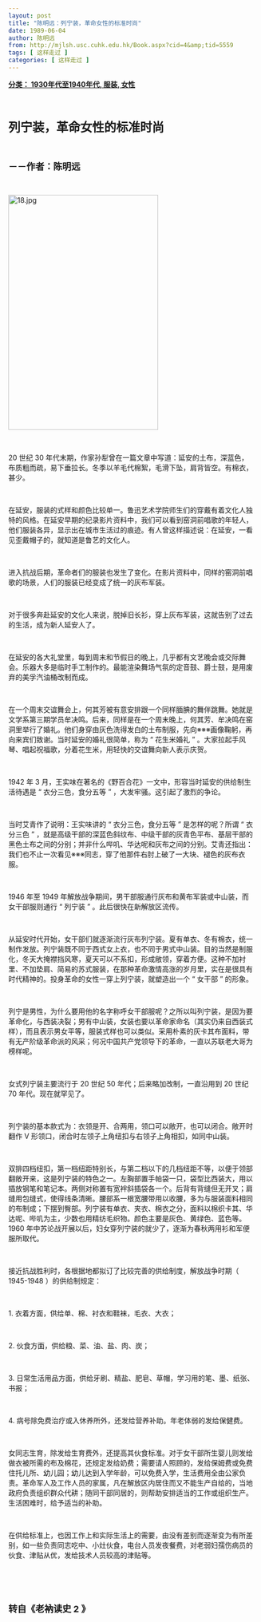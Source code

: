 ```yaml
---
layout: post
title: "陈明远：列宁装，革命女性的标准时尚"
date: 1989-06-04
author: 陈明远
from: http://mjlsh.usc.cuhk.edu.hk/Book.aspx?cid=4&amp;tid=5559
tags: [ 这样走过 ]
categories: [ 这样走过 ]
---
```


<div style="margin: 15px 10px 10px 0px;">
<div>
<span id="ctl00_ContentPlaceHolder1_chapter1_SubjectLabel" style="font-weight:bold;text-decoration:underline;">
   分类： 1930年代至1940年代, 服装, 女性
  </span>
</div>
<p class="p1">
<b>
<font size="5">
<span class="s1">
</span>
<br/>
</font>
</b>
</p>
<p class="p2">
<span class="s1">
<b>
<font size="5">
     列宁装，革命女性的标准时尚
    </font>
</b>
</span>
</p>
<p class="p1">
<b>
<font size="4">
<span class="s1">
</span>
<br/>
</font>
</b>
</p>
<p class="p2">
<span class="s1">
<b>
<font size="4">
     －－作者：陈明远
    </font>
</b>
</span>
</p>
<p class="p1">
<span class="s1">
</span>
<br/>
</p>
<p class="p3">
<span class="s1">
<img alt="18.jpg" border="0" height="471" src="http://mjlsh.usc.cuhk.edu.hk/medias/contents/5559/18.jpg" width="300"/>
</span>
</p>
<p class="p1">
<span class="s1">
</span>
<br/>
</p>
<p class="p2">
<span class="s2">
   20
  </span>
<span class="s1">
   世纪
  </span>
<span class="s2">
   30
  </span>
<span class="s1">
   年代末期，作家孙犁曾在一篇文章中写道：延安的土布，深蓝色，布质粗而疏，易下垂拉长。冬季以羊毛代棉絮，毛滑下坠，肩背皆空。有棉衣，甚少。
  </span>
</p>
<p class="p1">
<span class="s1">
</span>
<br/>
</p>
<p class="p2">
<span class="s1">
   在延安，服装的式样和颜色比较单一。鲁迅艺术学院师生们的穿戴有着文化人独特的风格。在延安早期的纪录影片资料中，我们可以看到窑洞前唱歌的年轻人，他们服装各异，显示出在城市生活过的痕迹。有人曾这样描述说：在延安，一看见歪戴帽子的，就知道是鲁艺的文化人。
  </span>
</p>
<p class="p1">
<span class="s1">
</span>
<br/>
</p>
<p class="p2">
<span class="s1">
   进入抗战后期，革命者们的服装也发生了变化。在影片资料中，同样的窑洞前唱歌的场景，人们的服装已经变成了统一的灰布军装。
  </span>
</p>
<p class="p1">
<span class="s1">
</span>
<br/>
</p>
<p class="p2">
<span class="s1">
   对于很多奔赴延安的文化人来说，脱掉旧长衫，穿上灰布军装，这就告别了过去的生活，成为新人延安人了。
  </span>
</p>
<p class="p1">
<span class="s1">
</span>
<br/>
</p>
<p class="p2">
<span class="s1">
   在延安的各大礼堂里，每到周末和节假日的晚上，几乎都有文艺晚会或交际舞会。乐器大多是临时手工制作的。最能渲染舞场气氛的定音鼓、爵士鼓，是用废弃的美孚汽油桶改制而成。
  </span>
</p>
<p class="p1">
<span class="s1">
</span>
<br/>
</p>
<p class="p2">
<span class="s1">
   在一个周末交谊舞会上，何其芳被有意安排跟一个同样腼腆的舞伴跳舞。她就是文学系第三期学员牟决鸣。后来，同样是在一个周末晚上，何其芳、牟决鸣在窑洞里举行了婚礼。他们身穿由灰色洗得发白的土布制服，先向※※※画像鞠躬，再向来宾们致谢。当时延安的婚礼很简单，称为
  </span>
<span class="s2">
   “
  </span>
<span class="s1">
   花生米婚礼
  </span>
<span class="s2">
   ”
  </span>
<span class="s1">
   。大家拉起手风琴、唱起祝福歌，分着花生米，用轻快的交谊舞向新人表示庆贺。
  </span>
</p>
<p class="p1">
<span class="s1">
</span>
<br/>
</p>
<p class="p2">
<span class="s2">
   1942
  </span>
<span class="s1">
   年
  </span>
<span class="s2">
   3
  </span>
<span class="s1">
   月，王实味在著名的《野百合花》一文中，形容当时延安的供给制生活待遇是
  </span>
<span class="s2">
   “
  </span>
<span class="s1">
   衣分三色，食分五等
  </span>
<span class="s2">
   ”
  </span>
<span class="s1">
   ，大发牢骚。这引起了激烈的争论。
  </span>
</p>
<p class="p1">
<span class="s1">
</span>
<br/>
</p>
<p class="p2">
<span class="s1">
   当时艾青作了说明：王实味讲的
  </span>
<span class="s2">
   “
  </span>
<span class="s1">
   衣分三色，食分五等
  </span>
<span class="s2">
   ”
  </span>
<span class="s1">
   是怎样的呢？所谓
  </span>
<span class="s2">
   “
  </span>
<span class="s1">
   衣分三色
  </span>
<span class="s2">
   ”
  </span>
<span class="s1">
   ，就是高级干部的深蓝色斜纹布、中级干部的灰青色平布、基层干部的黑色土布之间的分别；并非什么哔叽、华达呢和灰布之间的分别。艾青还指出：我们也不止一次看见※※※同志，穿了他那件右肘上破了一大块、褪色的灰布衣服。
  </span>
</p>
<p class="p1">
<span class="s1">
</span>
<br/>
</p>
<p class="p2">
<span class="s2">
   1946
  </span>
<span class="s1">
   年至
  </span>
<span class="s2">
   1949
  </span>
<span class="s1">
   年解放战争期间，男干部服通行灰布和黄布军装或中山装，而女干部服则通行
  </span>
<span class="s2">
   “
  </span>
<span class="s1">
   列宁装
  </span>
<span class="s2">
   ”
  </span>
<span class="s1">
   。此后很快在新解放区流传。
  </span>
</p>
<p class="p1">
<span class="s1">
</span>
<br/>
</p>
<p class="p2">
<span class="s1">
   从延安时代开始，女干部们就逐渐流行灰布列宁装。夏有单衣、冬有棉衣，统一制作发放。列宁装既不同于西式女上衣，也不同于男式中山装。目的当然是制服化，冬天大掩襟挡风寒，夏天可以不系扣，形成敞领，穿着方便。这种不加衬里、不加垫肩、简易的苏式服装，在那种革命激情高涨的岁月里，实在是很具有时代精神的。投身革命的女性一穿上列宁装，就塑造出一个
  </span>
<span class="s2">
   “
  </span>
<span class="s1">
   女干部
  </span>
<span class="s2">
   ”
  </span>
<span class="s1">
   的形象。
  </span>
</p>
<p class="p1">
<span class="s1">
</span>
<br/>
</p>
<p class="p2">
<span class="s1">
   列宁是男性，为什么要用他的名字称呼女干部服呢？之所以叫列宁装，是因为要革命化，与西装决裂；男有中山装，女装也要以革命家命名（其实仍来自西装式样），而且表示男女平等，服装式样也可以类似。采用朴素的灰卡其布面料，带有无产阶级革命派的风采；何况中国共产党领导下的革命，一直以苏联老大哥为榜样呢。
  </span>
</p>
<p class="p1">
<span class="s1">
</span>
<br/>
</p>
<p class="p2">
<span class="s1">
   女式列宁装主要流行于
  </span>
<span class="s2">
   20
  </span>
<span class="s1">
   世纪
  </span>
<span class="s2">
   50
  </span>
<span class="s1">
   年代；后来略加改制，一直沿用到
  </span>
<span class="s2">
   20
  </span>
<span class="s1">
   世纪
  </span>
<span class="s2">
   70
  </span>
<span class="s1">
   年代。现在就罕见了。
  </span>
</p>
<p class="p1">
<span class="s1">
</span>
<br/>
</p>
<p class="p2">
<span class="s1">
   列宁装的基本款式为：衣领是开、合两用，领口可以敞开，也可以闭合。敞开时翻作
  </span>
<span class="s2">
   V
  </span>
<span class="s1">
   形领口，闭合时左领子上角纽扣与右领子上角相扣，如同中山装。
  </span>
</p>
<p class="p1">
<span class="s1">
</span>
<br/>
</p>
<p class="p2">
<span class="s1">
   双排四档纽扣，第一档纽距特别长，与第二档以下的几档纽距不等，以便于领部翻敞开来，这是列宁装的特色之一。左胸部置手帕袋一只，袋型比西装大，用以插放钢笔和笔记本。两侧对称置有宽袢斜插袋各一个。后背有背缝但无开叉；肩缝用包缝式，使得线条清晰。腰部系一根宽腰带用以收腰，多为与服装面料相同的布制成；下摆到臀部。列宁装有单衣、夹衣、棉衣之分，面料以棉织卡其、华达呢、哔叽为主，少数也用精纺毛织物。颜色主要是灰色、黄绿色、蓝色等。
  </span>
<span class="s2">
   1960
  </span>
<span class="s1">
   年中苏论战开展以后，妇女穿列宁装的就少了，逐渐为春秋两用衫和军便服所取代。
  </span>
</p>
<p class="p1">
<span class="s1">
</span>
<br/>
</p>
<p class="p2">
<span class="s1">
   接近抗战胜利时，各根据地都拟订了比较完善的供给制度，解放战争时期（
  </span>
<span class="s2">
   1945-1948
  </span>
<span class="s1">
   ）的供给制规定：
  </span>
</p>
<p class="p1">
<span class="s1">
</span>
<br/>
</p>
<p class="p2">
<span class="s2">
   1.
  </span>
<span class="s1">
   衣着方面，供给单、棉、衬衣和鞋袜，毛衣、大衣；
  </span>
</p>
<p class="p1">
<span class="s1">
</span>
<br/>
</p>
<p class="p2">
<span class="s2">
   2.
  </span>
<span class="s1">
   伙食方面，供给粮、菜、油、盐、肉、炭；
  </span>
</p>
<p class="p1">
<span class="s1">
</span>
<br/>
</p>
<p class="p2">
<span class="s2">
   3.
  </span>
<span class="s1">
   日常生活用品方面，供给牙刷、精盐、肥皂、草帽，学习用的笔、墨、纸张、书报；
  </span>
</p>
<p class="p1">
<span class="s1">
</span>
<br/>
</p>
<p class="p2">
<span class="s2">
   4.
  </span>
<span class="s1">
   病号除免费治疗或入休养所外，还发给营养补助。年老体弱的发给保健费。
  </span>
</p>
<p class="p1">
<span class="s1">
</span>
<br/>
</p>
<p class="p2">
<span class="s1">
   女同志生育，除发给生育费外，还提高其伙食标准。对于女干部所生婴儿则发给做衣被所需的布及棉花，还规定发给奶费；需要请人照顾的，发给保姆费或免费住托儿所、幼儿园；幼儿达到入学年龄，可以免费入学，生活费用全由公家负责。革命军人及工作人员的家属，凡在解放区内居住而又不能生产自给的，当地政府负责组织群众代耕；随同干部同居的，则帮助安排适当的工作或组织生产。生活困难时，给予适当的补助。
  </span>
</p>
<p class="p1">
<span class="s1">
</span>
<br/>
</p>
<p class="p2">
<span class="s1">
   在供给标准上，也因工作上和实际生活上的需要，由没有差别而逐渐变为有所差别，如一些负责同志吃中、小灶伙食，电台人员发夜餐费，对老弱妇孺伤病员的伙食、津贴从优，发给技术人员较高的津贴等。
  </span>
</p>
<p class="p1">
<b>
<font size="4">
<span class="s1">
</span>
<br/>
</font>
</b>
</p>
<p class="p1">
<b>
<font size="4">
<span class="s1">
</span>
<br/>
</font>
</b>
</p>
<p class="p2">
<b>
<font size="4">
<span class="s1">
     转自《老衲读史
    </span>
<span class="s2">
     2
    </span>
<span class="s1">
     》
    </span>
</font>
</b>
</p>
</div>
